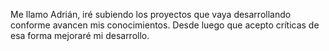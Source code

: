 Me llamo Adrián, iré subiendo los proyectos que vaya desarrollando conforme avancen mis conocimientos.
Desde luego que acepto críticas de esa forma mejoraré mi desarrollo.
